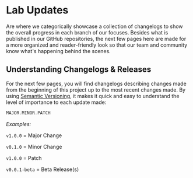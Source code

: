 # Lab Updates

Are where we categorically showcase a collection of changelogs to show the overall progress in each branch of our focuses. Besides what is published in our GitHub repositories, the next few pages here are made for a more organized and reader-friendly look so that our team and community know what's happening behind the scenes.

## Understanding Changelogs & Releases

For the next few pages, you will find changelogs describing changes made from the beginning of this project up to the most recent changes made. By using [Semantic Versioning](https://semver.org/), it makes it quick and easy to understand the level of importance to each update made:

```rust
MAJOR.MINOR.PATCH
```
*Examples:*

```v1.0.0``` = Major Change

```v0.1.0``` = Minor Change

```v1.0.0``` = Patch

```v0.0.1-beta``` = Beta Release(s)